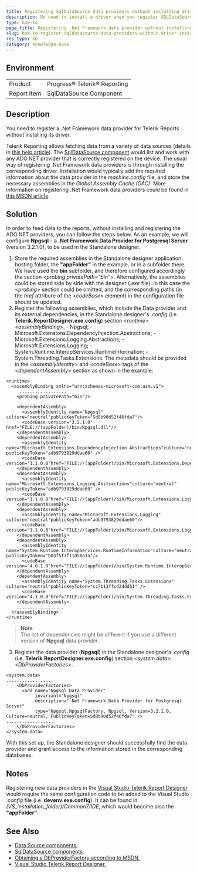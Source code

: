 ```yaml
---
title: Registering SqlDataSource data providers without installing driver
description: No need to install a driver when you register SQLDataSource. See how to register a .Net Framework data provider without installing its driver. 
type: how-to
page_title: Registering .Net Framework data provider without installing its driver
slug: how-to-register-sqldatasource-data-providers-without-driver-installation
res_type: kb
category: knowledge-base
---
```


## Environment
<table>
	<tbody>
		<tr>
			<td>Product</td>
			<td>Progress® Telerik® Reporting</td>
		</tr>
		<tr>
			<td>Report Item</td>
			<td>SqlDataSource Component</td>
		</tr>
	</tbody>
</table>

## Description
You need to register a .Net Framework data provider for Telerik Reports without installing its driver.

Telerik Reporting allows fetching data from a variety of data sources (details in <a href="/connecting-to-data-data-source-components" target="_blank">this help article</a>). The <a href="/sqldatasource" target="_blank">SqlDataSource component</a> would list and work with any ADO.NET provider that is correctly registered on the device. The usual way of registering .Net Framework data providers is through installing the corresponding driver. Installation would typically add the required information about the data provider in the *machine.config* file, and store the necessary assemblies in the *Global Assembly Cache (GAC)*. More information on registering .Net Framework data providers could be found in <a href="https://docs.microsoft.com/en-us/dotnet/framework/data/adonet/obtaining-a-dbproviderfactory" target="_blank">this MSDN article</a>.

## Solution
In order to feed data to the reports, without installing and registering the ADO.NET providers, you can follow the steps below. As an example, we will configure **Npgsql** - a **.Net Framework Data Provider for Postgresql Server** (version 3.2.1.0), to be used in the Standalone designer.

1. Store the required assemblies in the Standalone designer application hosting folder, the **"appFolder"** in the example, or in a subfolder there. We have used the **bin** subfolder, and therefore configured accordingly the section \<*probing privatePath=”bin”*\>. Alternatively, the assemblies could be stored side by side with the designer (.*exe* file). In this case the \<*probing*\> section could be omitted, and the corresponding paths (in the *href* attribure of the \<*codeBase*\> element) in the configuration file should be updated.
2. Register the following assemblies, which include the Data provider and its external dependencies, in the Standalone designer's *.config* (i.e. **Telerik.ReportDesigner.exe.config**) section \<*runtime*\> \<*assemblyBinding*\>. 
\- Npgsql;
\- Microsoft.Extensions.DependencyInjection.Abstractions;
\- Microsoft.Extensions.Logging.Abstractions;
\- Microsoft.Extensions.Logging;
\- System.Runtime.InteropServices.RuntimeInformation;
\- System.Threading.Tasks.Extensions.
The metadata should be provided in the \<*assemblyIdentity*\> and \<*codeBase*\> tags of the \<*dependentAssembly*\> section as shown in the example:
    
```
<runtime>
  <assemblyBinding xmlns="urn:schemas-microsoft-com:asm.v1">
     ..................
    <probing privatePath="bin"/>
     
    <dependentAssembly>
      <assemblyIdentity name="Npgsql" culture="neutral"publicKeyToken="5d8b90d52f46fda7"/>
      <codeBase version="3.2.1.0" href="FILE://(appFolder)/bin/Npgsql.dll"/>
    </dependentAssembly>
    <dependentAssembly>
      <assemblyIdentity name="Microsoft.Extensions.DependencyInjection.Abstractions"culture="neutral" publicKeyToken="adb9793829ddae60" />
      <codeBase version="1.1.0.0"href="FILE://(appFolder)/bin/Microsoft.Extensions.DependencyInjection.Abstractions.dll"/>
    </dependentAssembly>
    <dependentAssembly>
      <assemblyIdentity name="Microsoft.Extensions.Logging.Abstractions"culture="neutral" publicKeyToken="adb9793829ddae60" />
      <codeBase version="1.1.0.0"href="FILE://(appFolder)/bin/Microsoft.Extensions.Logging.Abstractions.dll"/>
    </dependentAssembly>
    <dependentAssembly>
      <assemblyIdentity name="Microsoft.Extensions.Logging" culture="neutral"publicKeyToken="adb9793829ddae60"/>
      <codeBase version="1.1.0.0"href="FILE://(appFolder)/bin/Microsoft.Extensions.Logging.dll"/>
    </dependentAssembly>
    <dependentAssembly>
      <assemblyIdentity name="System.Runtime.InteropServices.RuntimeInformation"culture="neutral" publicKeyToken="b03f5f7f11d50a3a"/>
      <codeBase version="4.0.1.0"href="FILE://(appFolder)/bin/System.Runtime.InteropServices.RuntimeInformation.dll"/>
    </dependentAssembly>
    <dependentAssembly>
      <assemblyIdentity name="System.Threading.Tasks.Extensions" culture="neutral"publicKeyToken="cc7b13ffcd2ddd51" />
      <codeBase version="4.1.0.0"href="FILE://(appFolder)/bin/System.Threading.Tasks.Extensions.dll"/>
    </dependentAssembly>
    ..................
  </assemblyBinding>
</runtime>
```

> **Note**
> <br>
> The list of dependencies might be different if you use a different version of **Npgsql** data provider.

3. Register the data provider (**Npgsql**) in the Standalone designer's *.config* (i.e. **Telerik.ReportDesigner.exe.config**) section \<*system.data*\> \<*DbProviderFactories*\>.

```
<system.data>
.................. 
    <DbProviderFactories>
      <add name="Npgsql Data Provider"
           invariant="Npgsql"
           description=".Net Framework Data Provider for Postgresql Server"
           type="Npgsql.NpgsqlFactory, Npgsql, Version=3.2.1.0, Culture=neutral, PublicKeyToken=5d8b90d52f46fda7" />
..................
    </DbProviderFactories>
</system.data>
```

With this set up, the Standalone designer should successfully find the data provider and grant access to the information stored in the corresponding databases.

## Notes
Registering new data providers in the <a href="/ui-report-designer" target="_blank">Visual Studio Telerik Report Designer</a> would require the same configuration code to be added to the Visual Studio *.config* file (i.e. **devenv.exe.config**). It can be found in *(VS\_installation\_folder)/Common7/IDE*, which would become also the **"appFolder"**.

## See Also
- <a href="/connecting-to-data-data-source-components" target="_blank">Data Source components.</a>
- <a href="/sqldatasource" target="_blank">SqlDataSource components.</a>
- <a href="https://docs.microsoft.com/en-us/dotnet/framework/data/adonet/obtaining-a-dbproviderfactory" target="_blank">Obtaining a DbProviderFactory according to MSDN.</a>
- <a href="/ui-report-designer" target="_blank">Visual Studio Telerik Report Designer.</a>
